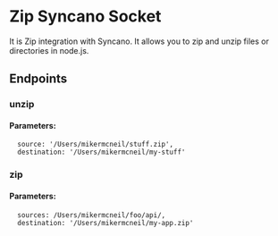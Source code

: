 # Zip Syncano Socket

It is Zip integration with Syncano. It allows you to zip and unzip files or directories in node.js.

## Endpoints

### unzip

#### Parameters:

      source: '/Users/mikermcneil/stuff.zip',
      destination: '/Users/mikermcneil/my-stuff'


### zip

#### Parameters:

      sources: /Users/mikermcneil/foo/api/,
      destination: '/Users/mikermcneil/my-app.zip'


